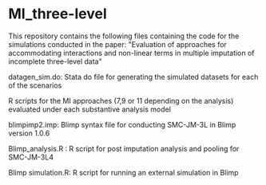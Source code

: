 # MI_three-level
This repository contains the following files containing the code for the simulations conducted in the paper:
 "Evaluation of approaches for accommodating interactions and non-linear terms in multiple imputation of incomplete three-level data"
 
 datagen_sim.do: Stata do file for generating the simulated datasets for each of the scenarios
 
 R scripts for the MI approaches (7,9 or 11 depending on the analysis) evaluated under each substantive analysis model
 
 blimpimp2.imp: Blimp syntax file for conducting SMC-JM-3L in Blimp version 1.0.6
 
 Blimp_analysis.R : R script for post imputation analysis and pooling for SMC-JM-3L4
 
 Blimp simulation.R: R script for running an external simulation in Blimp